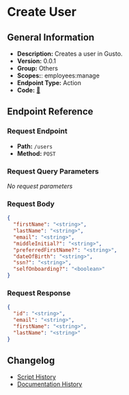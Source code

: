 # Create User

## General Information

- **Description:** Creates a user in Gusto.
- **Version:** 0.0.1
- **Group:** Others
- **Scopes:**: employees:manage
- **Endpoint Type:** Action
- **Code:** [🔗](https://github.com/NangoHQ/integration-templates/tree/main/integrations/gusto-demo/actions/create-user.ts)

## Endpoint Reference

### Request Endpoint

- **Path:** `/users`
- **Method:** `POST`

### Request Query Parameters

_No request parameters_

### Request Body

```json
{
  "firstName": "<string>",
  "lastName": "<string>",
  "email": "<string>",
  "middleInitial?": "<string>",
  "preferredFirstName?": "<string>",
  "dateOfBirth": "<string>",
  "ssn?": "<string>",
  "selfOnboarding?": "<boolean>"
}
```

### Request Response

```json
{
  "id": "<string>",
  "email": "<string>",
  "firstName": "<string>",
  "lastName": "<string>"
}
```

## Changelog

- [Script History](https://github.com/NangoHQ/integration-templates/commits/main/integrations/gusto-demo/actions/create-user.ts)
- [Documentation History](https://github.com/NangoHQ/integration-templates/commits/main/integrations/gusto-demo/actions/create-user.md)
